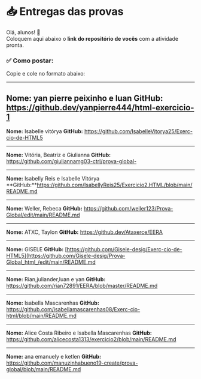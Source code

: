 # 📥 Entregas das provas

Olá, alunos! 👋  
Coloquem aqui abaixo o **link do repositório de vocês** com a atividade pronta.

### ✅ Como postar:

Copie e cole no formato abaixo:

---

**Nome:** yan pierre peixinho e luan 
**GitHub:** https://github.dev/yanpierre444/html-exercicio-1
---

**Nome:** Isabelle vitórya
**GitHub:** https://github.com/IsabelleVitorya25/Exerc-cio-de-HTML5

---

**Nome:** Vitória, Beatriz e Giulianna
**GitHub:** https://github.com/giuliannamg03-ctrl/prova-global-

---
**Nome:** Isabelly Reis e Isabelle Vitórya 
**GitHub:**https://github.com/IsabellyReis25/Exercicio2.HTML/blob/main/README.md

---
**Nome:** Weller, Rebeca
**GitHub:** https://github.com/weller123/Prova-Global/edit/main/README.md

---
**Nome:** ATXC, Taylon
**GitHub:** https://github.dev/Ataxerce/EERA

---
**Nome:** GISELE
**GitHub:** [https://github.com/Gisele-desig/Exerc-cio-de-HTML5](https://github.com/Gisele-desig/Prova-Global_html_/edit/main/README.md

---
**Nome:** Rian,juliander,luan e yan
**GitHub:** https://github.com/rian72891/EERA/blob/master/README.md

---
**Nome:** Isabella Mascarenhas
**GitHub:** https://github.com/isabellamascarenhas08/Exerc-cio-html/blob/main/README.md


---
**Nome:** Alice Costa Ribeiro e Isabella Mascarenhas
**GitHub:** https://github.com/alicecosta1313/exercicio2/blob/main/README.md

---
**Nome:** ana emanuely e ketlen
**GitHub:** https://github.com/manuzinhabueno19-create/prova-global/blob/main/README.md

